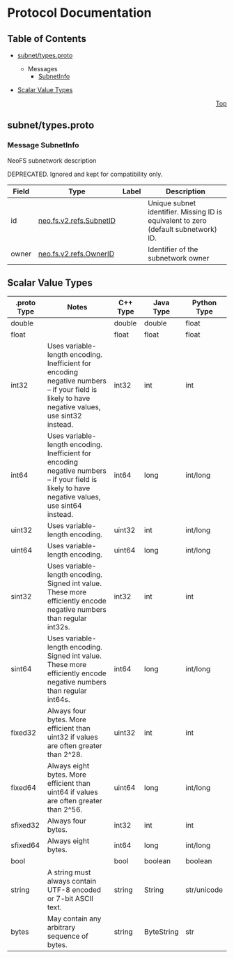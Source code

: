 # Protocol Documentation
<a name="top"></a>

## Table of Contents

- [subnet/types.proto](#subnet/types.proto)

  - Messages
    - [SubnetInfo](#neo.fs.v2.subnet.SubnetInfo)
    

- [Scalar Value Types](#scalar-value-types)



<a name="subnet/types.proto"></a>
<p align="right"><a href="#top">Top</a></p>

## subnet/types.proto


 <!-- end services -->


<a name="neo.fs.v2.subnet.SubnetInfo"></a>

### Message SubnetInfo
NeoFS subnetwork description

DEPRECATED. Ignored and kept for compatibility only.


| Field | Type | Label | Description |
| ----- | ---- | ----- | ----------- |
| id | [neo.fs.v2.refs.SubnetID](#neo.fs.v2.refs.SubnetID) |  | Unique subnet identifier. Missing ID is equivalent to zero (default subnetwork) ID. |
| owner | [neo.fs.v2.refs.OwnerID](#neo.fs.v2.refs.OwnerID) |  | Identifier of the subnetwork owner |

 <!-- end messages -->

 <!-- end enums -->



## Scalar Value Types

| .proto Type | Notes | C++ Type | Java Type | Python Type |
| ----------- | ----- | -------- | --------- | ----------- |
| <a name="double" /> double |  | double | double | float |
| <a name="float" /> float |  | float | float | float |
| <a name="int32" /> int32 | Uses variable-length encoding. Inefficient for encoding negative numbers – if your field is likely to have negative values, use sint32 instead. | int32 | int | int |
| <a name="int64" /> int64 | Uses variable-length encoding. Inefficient for encoding negative numbers – if your field is likely to have negative values, use sint64 instead. | int64 | long | int/long |
| <a name="uint32" /> uint32 | Uses variable-length encoding. | uint32 | int | int/long |
| <a name="uint64" /> uint64 | Uses variable-length encoding. | uint64 | long | int/long |
| <a name="sint32" /> sint32 | Uses variable-length encoding. Signed int value. These more efficiently encode negative numbers than regular int32s. | int32 | int | int |
| <a name="sint64" /> sint64 | Uses variable-length encoding. Signed int value. These more efficiently encode negative numbers than regular int64s. | int64 | long | int/long |
| <a name="fixed32" /> fixed32 | Always four bytes. More efficient than uint32 if values are often greater than 2^28. | uint32 | int | int |
| <a name="fixed64" /> fixed64 | Always eight bytes. More efficient than uint64 if values are often greater than 2^56. | uint64 | long | int/long |
| <a name="sfixed32" /> sfixed32 | Always four bytes. | int32 | int | int |
| <a name="sfixed64" /> sfixed64 | Always eight bytes. | int64 | long | int/long |
| <a name="bool" /> bool |  | bool | boolean | boolean |
| <a name="string" /> string | A string must always contain UTF-8 encoded or 7-bit ASCII text. | string | String | str/unicode |
| <a name="bytes" /> bytes | May contain any arbitrary sequence of bytes. | string | ByteString | str |

